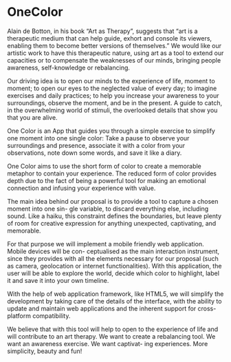# OneColor

Alain de Botton, in his book “Art as Therapy”, suggests that “art is a therapeutic medium that can help guide, exhort and console its viewers, enabling them to become better versions of themselves.” We would like our artistic work to have this therapeutic nature, using art as a tool to extend our capacities or to compensate the weaknesses of our minds, bringing people awareness, self-knowledge or rebalancing.

Our driving idea is to open our minds to the experience of life, moment to moment; to open our eyes to the neglected value of every day; to imagine exercises and daily practices; to help you increase your awareness to your surroundings, observe the moment, and be in the present. A guide to catch, in the overwhelming world of stimuli, the overlooked details that show you that you are alive.

One Color is an App that guides you through a simple exercise to simplify one moment into one single color: Take a pause to observe your surroundings and presence, associate it with a color from your observations, note down some words, and save it like a diary.

One Color aims to use the short form of color to create a memorable metaphor to contain your experience. The reduced form of color provides depth due to the fact of being a powerful tool for making an emotional connection and infusing your experience with value.

The main idea behind our proposal is to provide a tool to capture a chosen moment into one sin- gle variable, to discard everything else, including sound. Like a haiku, this constraint defines the boundaries, but leave plenty of room for creative expression for anything unexpected, captivating, and memorable.

For that purpose we will implement a mobile friendly web application. Mobile devices will be con- ceptualised as the main interaction instrument, since they provides with all the elements necessary for our proposal (such as camera, geolocation or internet functionalities). With this application, the user will be able to explore the world, decide which color to highlight, label it and save it into your own timeline.

With the help of web application framework, like HTML5, we will simplify the development by taking care of the details of the interface, with the ability to update and maintain web applications and the inherent support for cross-platform compatibility.

We believe that with this tool will help to open to the experience of life and will contribute to an art therapy. We want to create a rebalancing tool. We want an awareness exercise. We want captivat- ing experiences. More simplicity, beauty and fun!
